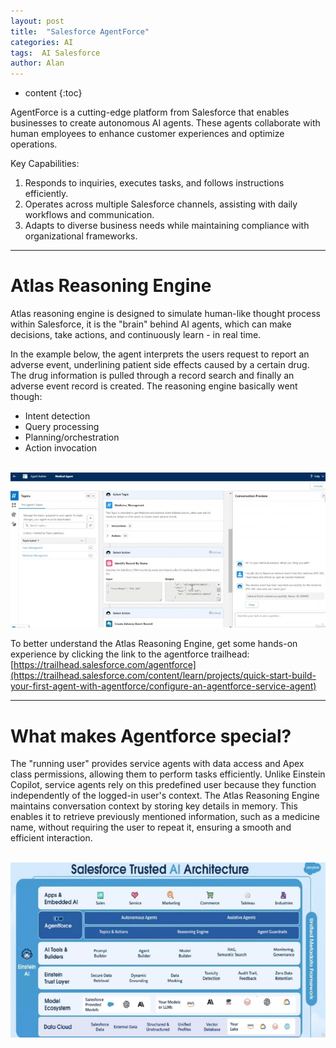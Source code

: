 ```yaml
---
layout: post
title:  "Salesforce AgentForce"
categories: AI
tags:  AI Salesforce
author: Alan
---
```


* content
{:toc}

AgentForce is a cutting-edge platform from Salesforce that enables businesses to create autonomous AI agents. These agents collaborate with human employees to enhance customer experiences and optimize operations.

Key Capabilities:
1. Responds to inquiries, executes tasks, and follows instructions efficiently.
2. Operates across multiple Salesforce channels, assisting with daily workflows and communication.
3. Adapts to diverse business needs while maintaining compliance with organizational frameworks.



--- 

# Atlas Reasoning Engine

Atlas reasoning engine is designed to simulate human-like thought process within Salesforce, it is the "brain" behind AI agents, which can make decisions, take actions, and continuously learn - in real time.

In the example below, the agent interprets the users request to report an adverse event, underlining patient side effects caused by a certain drug. The drug information is pulled through a record search and finally an adverse event record is created. The reasoning engine basically went though: 
- Intent detection
- Query processing
- Planning/orchestration
- Action invocation

&nbsp;&nbsp;&nbsp;&nbsp;&nbsp;&nbsp;&nbsp;&nbsp;![agentforce_medicine](/img/blog/agentforce_medicine.jpg)

To better understand the Atlas Reasoning Engine, get some hands-on experience by clicking the link to the agentforce trailhead: [https://trailhead.salesforce.com/agentforce](https://trailhead.salesforce.com/content/learn/projects/quick-start-build-your-first-agent-with-agentforce/configure-an-agentforce-service-agent)

--- 

# What makes Agentforce special?

The "running user" provides service agents with data access and Apex class permissions, allowing them to perform tasks efficiently. Unlike Einstein Copilot, service agents rely on this predefined user because they function independently of the logged-in user's context. The Atlas Reasoning Engine maintains conversation context by storing key details in memory. This enables it to retrieve previously mentioned information, such as a medicine name, without requiring the user to repeat it, ensuring a smooth and efficient interaction.

&nbsp;&nbsp;&nbsp;&nbsp;&nbsp;&nbsp;&nbsp;&nbsp;![agentforce_medicine](/img/blog/salesforceai_architect.jpg)

\
&nbsp;